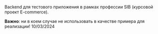 Backend для тестового приложения в рамках профессии SIB (курсовой проект E-commerce).

**Важно**: ни в коем случае не использовать в качестве примера для реализации!
10/03/2024

